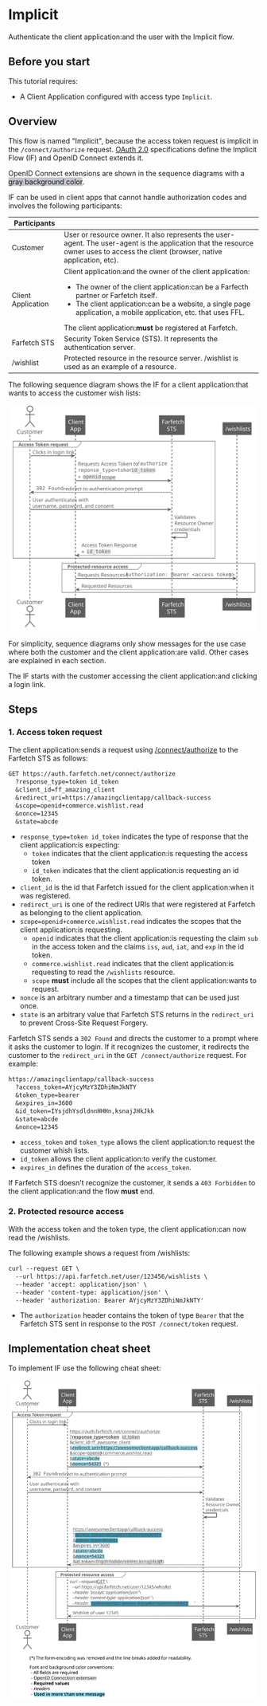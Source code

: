 <!--title:start-->
# Implicit
<!--title:end-->
<!--shortdesc:start-->
Authenticate the client application:and the user with the Implicit flow.
<!--shortdesc:end-->

<!--desc:start-->
## Before you start

This tutorial requires:
* A Client Application configured with access type `Implicit`.

## Overview

This flow is named "Implicit", because the access token request is implicit in the `/connect/authorize` request. [OAuth 2.0](https://tools.ietf.org/html/rfc6749) specifications define the Implicit Flow (IF) and OpenID Connect extends it. 

OpenID Connect extensions are shown in the sequence diagrams with a <span style="background-color: #c2c5cc;">gray background color</span>.

IF can be used in client apps that cannot handle authorization codes and involves the following participants:

| Participants | |
|------------- |------- |
| Customer | User or resource owner. It also represents the user-agent. The user-agent is the application that the resource owner uses to access the client (browser, native application, etc). |
| Client Application | Client application:and the owner of the client application:<ul><li>The owner of the client application:can be a Farfecth partner or Farfetch itself.</li><li>The client application:can be a website, a single page application, a mobile application, etc. that uses FFL.</li></ul>The client application:**must** be registered at Farfetch. |
| Farfetch STS | Security Token Service (STS). It represents the authentication server. |
| /wishlist | Protected resource in the resource server. /wishlist is used as an example of a resource.|

The following sequence diagram shows the IF for a client application:that wants to access the customer wish lists:

![](../images/flow-implicit.svg)

For simplicity, sequence diagrams only show messages for the use case where both the customer and the client application:are valid. Other cases are explained in each section.

The IF starts with the customer accessing the client application:and clicking a login link.
<!--overview:end-->
<!--steps:start-->
## Steps

### 1. Access token request

The client application:sends a request using [/connect/authorize](../authentication-api/authorize.md) to the Farfetch STS as follows:

```http
GET https://auth.farfetch.net/connect/authorize
  ?response_type=token id_token
  &client_id=ff_amazing_client
  &redirect_uri=https://amazingclientapp/callback-success
  &scope=openid+commerce.wishlist.read
  &nonce=12345
  &state=abcde
```

* `response_type=token id_token` indicates the type of response that the client application:is expecting:
    * `token` indicates that the client application:is requesting the access token
    * `id_token` indicates that the client application:is requesting an id token.
* `client_id` is the id that Farfetch issued for the client application:when it was registered.
* `redirect_uri` is one of the redirect URIs that were registered at Farfetch as belonging to the client application.
* `scope=openid+commerce.wishlist.read` indicates the scopes that the client application:is requesting. 
    * `openid` indicates that the client application:is requesting the claim `sub` in the access token and the claims `iss`, `aud`, `iat`, and `exp` in the id token.
    * `commerce.wishlist.read` indicates that the client application:is requesting to read the `/wishlists` resource.
    *  `scope` **must** include all the scopes that the client application:wants to request.
* `nonce` is an arbitrary number and a timestamp that can be used just once.
* `state` is an arbitrary value that Farfetch STS returns in the `redirect_uri` to prevent Cross-Site Request Forgery.

Farfetch STS sends a `302 Found` and directs the customer to a prompt where it asks the customer to login. If it recognizes the customer, it redirects the customer to the `redirect_uri` in the `GET /connect/authorize` request. For example:

```http
https://amazingclientapp/callback-success
  ?access_token=AYjcyMzY3ZDhiNmJkNTY
  &token_type=bearer
  &expires_in=3600
  &id_token=IYsjdhYsdldnnHHHn,ksnajJHkJkk
  &state=abcde
  &nonce=12345
```

* `access_token` and `token_type` allows the client application:to request the customer whish lists.
* `id_token` allows the client application:to verify the customer.
* `expires_in` defines the duration of the `access_token`.


If Farfetch STS doesn't recognize the customer, it sends a `403 Forbidden` to the client application:and the flow **must** end. 

### 2. Protected resource access

With the access token and the token type, the client application:can now read the /wishlists.

The following example shows a request from  /wishlists:

```shell
curl --request GET \
  --url https://api.farfetch.net/user/123456/wishlists \
  --header 'accept: application/json' \
  --header 'content-type: application/json' \
  --header 'authorization: Bearer AYjcyMzY3ZDhiNmJkNTY'
```

* The `authorization` header contains the token of type `Bearer` that the Farfetch STS sent in response to the `POST /connect/token` request.

<!--steps:end-->
<!--example:start-->

## Implementation cheat sheet

To implement IF use the following cheat sheet:

![](../images/sheet-implicit.svg)

<!--example:end-->
